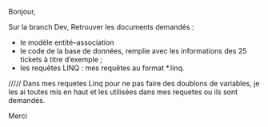 Bonjour,

Sur la branch Dev, Retrouver les documents demandés :
  - le modèle entité–association 
  - le code de la base de données, remplie avec les informations des 25 tickets à titre d’exemple ;
  - les requêtes LINQ : mes requêtes au format *.linq.

/////
Dans mes requetes Linq pour ne pas faire des doublons de variables, je les ai toutes mis en haut
et les utilisées dans mes requetes ou ils sont demandés.

Merci
